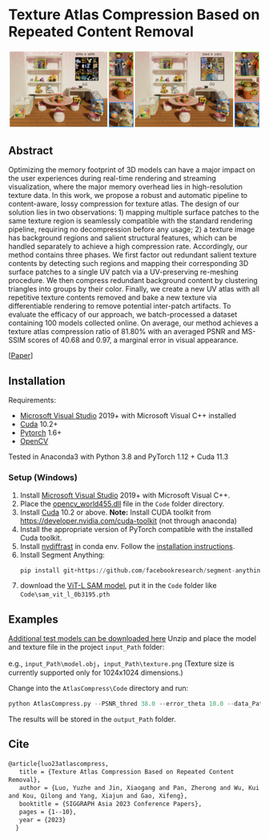 # **Texture Atlas Compression Based on Repeated Content Removal**
![representative](imgs/represent.jpg)


## Abstract

Optimizing the memory footprint of 3D models can have a major impact on the user experiences during real-time rendering and streaming visualization, where the major memory overhead lies in high-resolution texture data. In this work, we propose a robust and automatic pipeline to content-aware, lossy compression for texture atlas. The design of our solution lies in two observations: 1) mapping multiple surface patches to the same texture region is seamlessly compatible with the standard rendering pipeline, requiring no decompression before any usage; 2) a texture image has background regions and salient structural features, which can be handled separately to achieve a high compression rate. Accordingly, our method contains three phases. We first factor out redundant salient texture contents by detecting such regions and mapping their corresponding 3D surface patches to a single UV patch via a UV-preserving re-meshing procedure. We then compress redundant background content by clustering triangles into groups by their color. Finally, we create a new UV atlas with all repetitive texture contents removed and bake a new texture via differentiable rendering to remove potential inter-patch artifacts. To evaluate the efficacy of our approach, we batch-processed a dataset containing 100 models collected online. On average, our method achieves a texture atlas compression ratio of 81.80% with an averaged PSNR and MS-SSIM scores of 40.68 and 0.97, a marginal error in visual appearance.

[[Paper](https://drive.google.com/file/d/1SR04vTjbzfxdrgipOBvN6jv_x6D0rHgX/view?usp=sharing)]

## Installation

Requirements:
 - [Microsoft Visual Studio](https://visualstudio.microsoft.com/) 2019+ with Microsoft Visual C++ installed
 - [Cuda](https://developer.nvidia.com/cuda-toolkit) 10.2+
 - [Pytorch](https://pytorch.org/) 1.6+
 - [OpenCV](https://opencv.org/)

Tested in Anaconda3 with Python 3.8 and PyTorch 1.12 + Cuda 11.3

### Setup (Windows)

1. Install [Microsoft Visual Studio](https://visualstudio.microsoft.com/) 2019+ with Microsoft Visual C++. 
2. Place the [opencv_world455.dll](https://drive.google.com/file/d/1HR7hME28Qw3O54GeV-CXuHKTqBOsQSXZ/view?usp=drive_link) file in the `Code` folder directory.
3. Install [Cuda](https://developer.nvidia.com/cuda-toolkit) 10.2 or above. **Note:** Install CUDA toolkit from https://developer.nvidia.com/cuda-toolkit (not through anaconda)
4. Install the appropriate version of PyTorch compatible with the installed Cuda toolkit.
5. Install [nvdiffrast](https://github.com/NVlabs/nvdiffrast) in conda env. Follow the [installation instructions](https://nvlabs.github.io/nvdiffrast/#windows).
6. Install Segment Anything:
   ```python
   pip install git+https://github.com/facebookresearch/segment-anything.git
   ```
8. download the [ViT-L SAM model](https://dl.fbaipublicfiles.com/segment_anything/sam_vit_l_0b3195.pth), put it in the `Code` folder like `Code\sam_vit_l_0b3195.pth`

## Examples

[Additional test models can be downloaded here](https://app.gazebosim.org/GoogleResearch/fuel/collections/Scanned%20Objects%20by%20Google%20Research)
Unzip and place the model and texture file in the project `input_Path` folder:

e.g., `input_Path\model.obj`，`input_Path\texture.png`
(Texture size is currently supported only for 1024x1024 dimensions.)

Change into the `AtlasCompress\Code` directory and run:

```python
python AtlasCompress.py --PSNR_thred 38.0 --error_theta 10.0 --data_Path "input_path" --output_Path "output_path"
```
The results will be stored in the `output_Path` folder.

## Cite

```
@article{luo23atlascompress,
   title = {Texture Atlas Compression Based on Repeated Content Removal},
   author = {Luo, Yuzhe and Jin, Xiaogang and Pan, Zherong and Wu, Kui and Kou, Qilong and Yang, Xiajun and Gao, Xifeng},
   booktitle = {SIGGRAPH Asia 2023 Conference Papers},
   pages = {1--10},
   year = {2023}
  }
```

